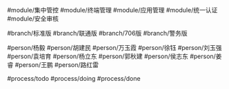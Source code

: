 
#module/集中管控
#module/终端管理
#module/应用管理
#module/统一认证
#module/安全审核

#branch/标准版
#branch/联通版
#branch/706版
#branch/警务版

#person/杨毅
#person/胡建民
#person/万玉霞
#person/徐钰
#person/刘玉强
#person/袁培育
#person/杨立东
#person/郭秋建
#person/侯志东
#person/姜睿
#person/王鹏
#person/路红雷

#process/todo
#process/doing 
#process/done

